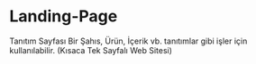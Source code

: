 # Landing-Page
Tanıtım Sayfası Bir Şahıs, Ürün, İçerik vb. tanıtımlar gibi işler için kullanılabilir. (Kısaca Tek Sayfalı Web Sitesi)
